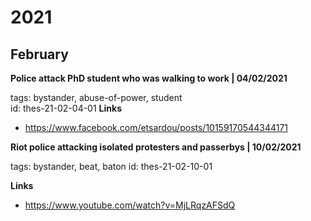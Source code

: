 # 2021 

## February 


<b> Police attack PhD student who was walking to work | 04/02/2021 </b>
  
tags: bystander, abuse-of-power, student  
id: thes-21-02-04-01
**Links**  
* https://www.facebook.com/etsardou/posts/10159170544344171


<b> Riot police attacking isolated protesters and passerbys | 10/02/2021 </b>

tags: bystander, beat, baton 
id: thes-21-02-10-01
  
**Links**  
* https://www.youtube.com/watch?v=MjLRqzAFSdQ


